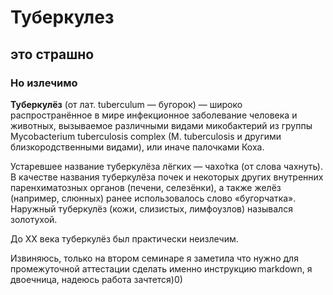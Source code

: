 # Туберкулез 
## это страшно
### Но излечимо

**Туберкулёз** (от лат. tuberculum — бугорок) — широко распространённое в мире инфекционное заболевание человека и животных, вызываемое различными видами микобактерий из группы Mycobacterium tuberculosis complex (M. tuberculosis и другими близкородственными видами), или иначе палочками Коха.
 
 Устаревшее название туберкулёза лёгких — чахо́тка (от слова чахнуть). В качестве названия туберкулёза почек и некоторых других внутренних паренхиматозных органов (печени, селезёнки), а также желёз (например, слюнных) ранее использовалось слово «бугорчатка». Наружный туберкулёз (кожи, слизистых, лимфоузлов) назывался золотухой.

До XX века туберкулёз был практически неизлечим. 

Извиняюсь, только на втором семинаре я заметила что нужно для промежуточной аттестации сделать именно инструкцию markdown, я двоечница, надеюсь работа зачтется)0)
